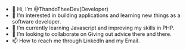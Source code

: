 - 👋 Hi, I’m @ThandoTheeDev(Developer)
- 👀 I’m interested in building applications and learning new things as a software developer.
- 🌱 I’m currently learning Javascript and improving my skills in PHP.
- 💞️ I’m looking to collaborate on Giving out advice there and there.
- 📫 How to reach me through LinkedIn and my Email.

<!---
ThandoTheeDev/ThandoTheeDev is a ✨ special ✨ repository because its `README.md` (this file) appears on your GitHub profile.
You can click the Preview link to take a look at your changes.
--->
